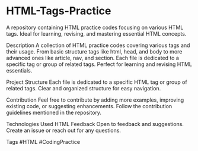 # HTML-Tags-Practice
A repository containing HTML practice codes focusing on various HTML tags. Ideal for learning, revising, and mastering essential HTML concepts.

Description
A collection of HTML practice codes covering various tags and their usage. From basic structure tags like html, head, and body to more advanced ones like article, nav, and section. Each file is dedicated to a specific tag or group of related tags. Perfect for learning and revising HTML essentials.


Project Structure
Each file is dedicated to a specific HTML tag or group of related tags.
Clear and organized structure for easy navigation.


Contribution
Feel free to contribute by adding more examples, improving existing code, or suggesting enhancements. Follow the contribution guidelines mentioned in the repository.

Technologies Used
HTML
Feedback
Open to feedback and suggestions. Create an issue or reach out for any questions.

Tags
#HTML #CodingPractice

